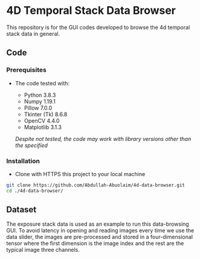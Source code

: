 # 4D Temporal Stack Data Browser
This repository is for the GUI codes developed to browse the 4d temporal stack data in general.

## Code
### Prerequisites
* The code tested with:
	* Python 3.8.3
	* Numpy 1.19.1
	* Pillow 7.0.0
	* Tkinter (Tk) 8.6.8
	* OpenCV 4.4.0
	* Matplotlib 3.1.3
	
	<i>Despite not tested, the code may work with library versions other than the specified</i>
  
### Installation
* Clone with HTTPS this project to your local machine 
```bash
git clone https://github.com/Abdullah-Abuolaim/4d-data-browser.git
cd ./4d-data-browser/
```

## Dataset
The exposure stack data is used as an example to run this data-browsing GUI.
To avoid latency in opening and reading images every time we use the data slider, the images are pre-processed and stored in a four-dimensional tensor where the first dimension is the image index and the rest are the typical image three channels.
